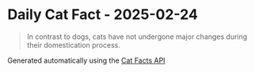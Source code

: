 # Daily Cat Fact - 2025-02-24

> In contrast to dogs, cats have not undergone major changes during their domestication process.

Generated automatically using the [Cat Facts API](https://catfact.ninja)
